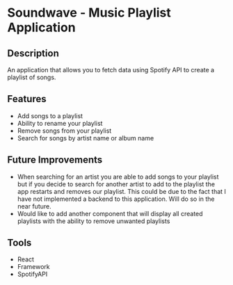 # Soundwave - Music Playlist Application

## Description

An application that allows you to fetch data using Spotify API to create a playlist of songs.

## Features

- Add songs to a playlist
- Ability to rename your playlist
- Remove songs from your playlist
- Search for songs by artist name or album name

## Future Improvements

- When searching for an artist you are able to add songs to your playlist but if you decide to search for another artist to add to the playlist the app restarts and removes our playlist. This could be due to the fact that I have not implemented a backend to this application. Will do so in the near future.
- Would like to add another component that will display all created playlists with the ability to remove unwanted playlists

## Tools

- React
- Framework
- SpotifyAPI
